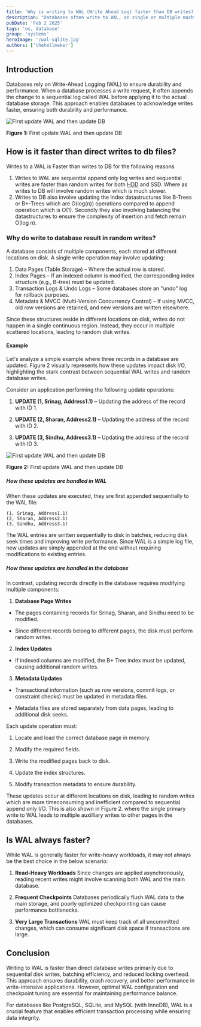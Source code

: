 ```yaml
---
title: 'Why is writing to WAL (Write Ahead Log) faster than DB writes?'
description: "Databases often write to WAL, on single or multiple machines, and then return to the clients confirming the writes. How is writing to WAL durable and why is it faster than writing to database?"
pubDate: 'Feb 2 2025'
tags: 'os, database'
group: 'systems'
heroImage: '/wal-sqlite.jpg'
authors: ['thehellmaker']
---
```


## Introduction
Databases rely on Write-Ahead Logging (WAL) to ensure durability and performance. When a database processes a write request, it often appends the change to a sequential log called WAL before applying it to the actual database storage. This approach enables databases to acknowledge writes faster, ensuring both durability and performance. 

<div style={{ display: 'flex', justifyContent: 'center', alignItems: 'center', flexDirection: 'column', margin: '2rem auto', maxWidth: '800px' }}>
  <img src="/WALBeforeDBUpdate.excalidraw.png" alt="First update WAL and then update DB" style={{ width: '100%', height: 'auto' }} />
  <p style={{ textAlign: 'center', marginTop: '1rem' }}><strong>Figure 1:</strong> First update WAL and then update DB</p>
</div>

## How is it faster than direct writes to db files?
Writes to a WAL is Faster than writes to DB for the following reasons
1. Writes to WAL are sequential append only log writes and sequential writes are faster than random writes for both [HDD](https://vivekbansal.substack.com/p/sequential-vs-random-io) and SSD. Where as writes to DB will involve random writes which is much slower.
2. Writes to DB also involve updating the Index datastructures like B-Trees or B+-Trees which are O(log(n)) operations compared to append operation which is O(1). Secondly they also involving balancing the datastructures
to ensure the complexity of insertion and fetch remain O(log n).

### Why do write to database result in random writes?
A database consists of multiple components, each stored at different locations on disk. A single write operation may involve updating:

1. Data Pages (Table Storage) – Where the actual row is stored.
2. Index Pages – If an indexed column is modified, the corresponding index structure (e.g., B-tree) must be updated.
3. Transaction Logs & Undo Logs – Some databases store an "undo" log for rollback purposes.
4. Metadata & MVCC (Multi-Version Concurrency Control) – If using MVCC, old row versions are retained, and new versions are written elsewhere.

Since these structures reside in different locations on disk, writes do not happen in a single continuous region. Instead, they occur in multiple scattered locations, leading to random disk writes.

#### Example
Let's analyze a simple example where three records in a database are updated. Figure 2 visually represents how these updates impact disk I/O, highlighting the stark contrast between sequential WAL writes and random database writes. 

Consider an application performing the following update operations:

1. **UPDATE (1, Srinag, Address1.1)** – Updating the address of the record with ID 1.

2. **UPDATE (2, Sharan, Address2.1)** – Updating the address of the record with ID 2.

3. **UPDATE (3, Sindhu, Address3.1)** – Updating the address of the record with ID 3.

<div style={{ display: 'flex', justifyContent: 'center', alignItems: 'center', flexDirection: 'column', margin: '2rem auto', maxWidth: '800px' }}>
  <img src="/DBSequentialvsRandomIO.excalidraw.png" alt="First update WAL and then update DB" style={{ width: '100%', height: 'auto' }} />
  <p style={{ textAlign: 'center', marginTop: '1rem' }}><strong>Figure 2:</strong> First update WAL and then update DB</p>
</div>

##### How these updates are handled in WAL
When these updates are executed, they are first appended sequentially to the WAL file:
```
(1, Srinag, Address1.1)
(2, Sharan, Address2.1)
(3, Sindhu, Address3.1)
```

The WAL entries are written sequentially to disk in batches, reducing disk seek times and improving write performance. Since WAL is a simple log file, new updates are simply appended at the end without requiring modifications to existing entries.

##### How these updates are handled in the database

In contrast, updating records directly in the database requires modifying multiple components:

1. **Database Page Writes**

* The pages containing records for Srinag, Sharan, and Sindhu need to be modified.

* Since different records belong to different pages, the disk must perform random writes.

2. **Index Updates**

* If indexed columns are modified, the B+ Tree index must be updated, causing additional random writes.

3. **Metadata Updates**

* Transactional information (such as row versions, commit logs, or constraint checks) must be updated in metadata files.

* Metadata files are stored separately from data pages, leading to additional disk seeks.

Each update operation must:

1. Locate and load the correct database page in memory.

2. Modify the required fields.

3. Write the modified pages back to disk.

4. Update the index structures.

5. Modify transaction metadata to ensure durability.

These updates occur at different locations on disk, leading to random writes which are more timeconsuming and inefficient compared to sequential append only I/O. This is also shown in Figure 2. where the single primary write to WAL leads to multiple auxilliary writes to other pages in the databases.

## Is WAL always faster?

While WAL is generally faster for write-heavy workloads, it may not always be the best choice in the below scenario:

1. **Read-Heavy Workloads** Since changes are applied asynchronously, reading recent writes might involve scanning both WAL and the main database.

2. **Frequent Checkpoints** Databases periodically flush WAL data to the main storage, and poorly optimized checkpointing can cause performance bottlenecks.

3. **Very Large Transactions** WAL must keep track of all uncommitted changes, which can consume significant disk space if transactions are large.

## Conclusion

Writing to WAL is faster than direct database writes primarily due to sequential disk writes, batching efficiency, and reduced locking overhead. This approach ensures durability, crash recovery, and better performance in write-intensive applications. However, optimal WAL configuration and checkpoint tuning are essential for maintaining performance balance.

For databases like PostgreSQL, SQLite, and MySQL (with InnoDB), WAL is a crucial feature that enables efficient transaction processing while ensuring data integrity.